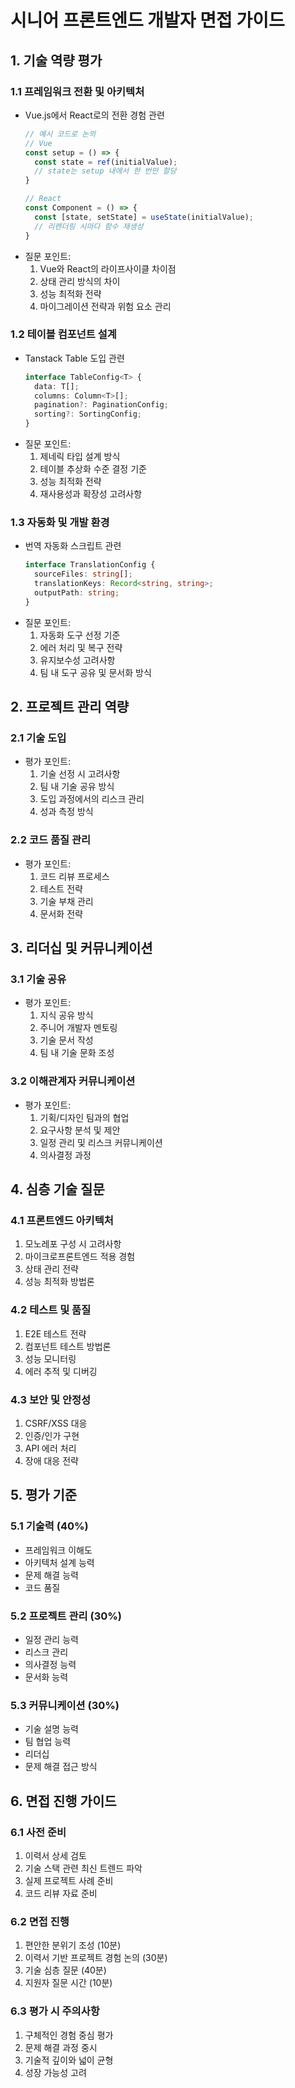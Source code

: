 # 시니어 프론트엔드 개발자 면접 가이드

## 1. 기술 역량 평가

### 1.1 프레임워크 전환 및 아키텍처
- Vue.js에서 React로의 전환 경험 관련
  ```typescript
  // 예시 코드로 논의
  // Vue
  const setup = () => {
    const state = ref(initialValue);
    // state는 setup 내에서 한 번만 할당
  }

  // React
  const Component = () => {
    const [state, setState] = useState(initialValue);
    // 리렌더링 시마다 함수 재생성
  }
  ```
- 질문 포인트:
  1. Vue와 React의 라이프사이클 차이점
  2. 상태 관리 방식의 차이
  3. 성능 최적화 전략
  4. 마이그레이션 전략과 위험 요소 관리

### 1.2 테이블 컴포넌트 설계
- Tanstack Table 도입 관련
  ```typescript
  interface TableConfig<T> {
    data: T[];
    columns: Column<T>[];
    pagination?: PaginationConfig;
    sorting?: SortingConfig;
  }
  ```
- 질문 포인트:
  1. 제네릭 타입 설계 방식
  2. 테이블 추상화 수준 결정 기준
  3. 성능 최적화 전략
  4. 재사용성과 확장성 고려사항

### 1.3 자동화 및 개발 환경
- 번역 자동화 스크립트 관련
  ```typescript
  interface TranslationConfig {
    sourceFiles: string[];
    translationKeys: Record<string, string>;
    outputPath: string;
  }
  ```
- 질문 포인트:
  1. 자동화 도구 선정 기준
  2. 에러 처리 및 복구 전략
  3. 유지보수성 고려사항
  4. 팀 내 도구 공유 및 문서화 방식

## 2. 프로젝트 관리 역량

### 2.1 기술 도입
- 평가 포인트:
  1. 기술 선정 시 고려사항
  2. 팀 내 기술 공유 방식
  3. 도입 과정에서의 리스크 관리
  4. 성과 측정 방식

### 2.2 코드 품질 관리
- 평가 포인트:
  1. 코드 리뷰 프로세스
  2. 테스트 전략
  3. 기술 부채 관리
  4. 문서화 전략

## 3. 리더십 및 커뮤니케이션

### 3.1 기술 공유
- 평가 포인트:
  1. 지식 공유 방식
  2. 주니어 개발자 멘토링
  3. 기술 문서 작성
  4. 팀 내 기술 문화 조성

### 3.2 이해관계자 커뮤니케이션
- 평가 포인트:
  1. 기획/디자인 팀과의 협업
  2. 요구사항 분석 및 제안
  3. 일정 관리 및 리스크 커뮤니케이션
  4. 의사결정 과정

## 4. 심층 기술 질문

### 4.1 프론트엔드 아키텍처
1. 모노레포 구성 시 고려사항
2. 마이크로프론트엔드 적용 경험
3. 상태 관리 전략
4. 성능 최적화 방법론

### 4.2 테스트 및 품질
1. E2E 테스트 전략
2. 컴포넌트 테스트 방법론
3. 성능 모니터링
4. 에러 추적 및 디버깅

### 4.3 보안 및 안정성
1. CSRF/XSS 대응
2. 인증/인가 구현
3. API 에러 처리
4. 장애 대응 전략

## 5. 평가 기준

### 5.1 기술력 (40%)
- 프레임워크 이해도
- 아키텍처 설계 능력
- 문제 해결 능력
- 코드 품질

### 5.2 프로젝트 관리 (30%)
- 일정 관리 능력
- 리스크 관리
- 의사결정 능력
- 문서화 능력

### 5.3 커뮤니케이션 (30%)
- 기술 설명 능력
- 팀 협업 능력
- 리더십
- 문제 해결 접근 방식

## 6. 면접 진행 가이드

### 6.1 사전 준비
1. 이력서 상세 검토
2. 기술 스택 관련 최신 트렌드 파악
3. 실제 프로젝트 사례 준비
4. 코드 리뷰 자료 준비

### 6.2 면접 진행
1. 편안한 분위기 조성 (10분)
2. 이력서 기반 프로젝트 경험 논의 (30분)
3. 기술 심층 질문 (40분)
4. 지원자 질문 시간 (10분)

### 6.3 평가 시 주의사항
1. 구체적인 경험 중심 평가
2. 문제 해결 과정 중시
3. 기술적 깊이와 넓이 균형
4. 성장 가능성 고려 